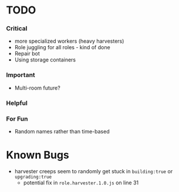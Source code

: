 # TODO

### Critical
* more specialized workers (heavy harvesters)
* Role juggling for all roles - kind of done
* Repair bot
* Using storage containers

### Important
* Multi-room future?

### Helpful

### For Fun
* Random names rather than time-based

# Known Bugs
* harvester creeps seem to randomly get stuck in `building:true` or `upgrading:true`
  * potential fix in `role.harvester.1.0.js` on line 31